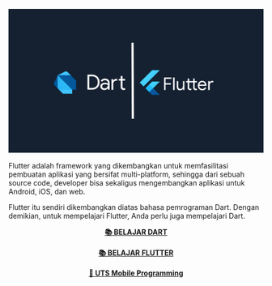 ![](res/flutter-dart.jpg)

Flutter adalah framework yang dikembangkan untuk memfasilitasi pembuatan aplikasi yang bersifat multi-platform, sehingga dari sebuah source code, developer bisa sekaligus mengembangkan aplikasi untuk Android, iOS, dan web.

Flutter itu sendiri dikembangkan diatas bahasa pemrograman Dart. Dengan demikian, untuk mempelajari Flutter, Anda perlu juga mempelajari Dart.

<p align=center>
    <a href="dart/"><b>📚 BELAJAR DART</b></a><br>
    <br>
    <a href="flutter/"><b>📚 BELAJAR FLUTTER</b></a><br>
    <br>
    <a href="flutter/soal/soal3.html"><b>📝 UTS Mobile Programming</b></a>
</p>
